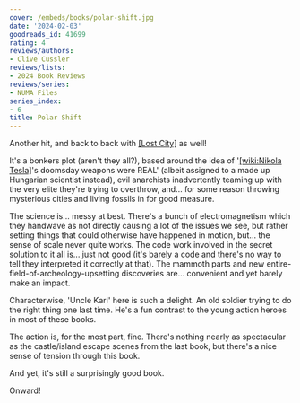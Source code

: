 ```yaml
---
cover: /embeds/books/polar-shift.jpg
date: '2024-02-03'
goodreads_id: 41699
rating: 4
reviews/authors:
- Clive Cussler
reviews/lists:
- 2024 Book Reviews
reviews/series:
- NUMA Files
series_index:
- 6
title: Polar Shift
---
```

Another hit, and back to back with [[Lost City]]() as well!

It's a bonkers plot (aren't they all?), based around the idea of '[[wiki:Nikola Tesla]]()'s doomsday weapons were REAL' (albeit assigned to a made up Hungarian scientist instead), evil anarchists inadvertently teaming up with the very elite they're trying to overthrow, and... for some reason throwing mysterious cities and living fossils in for good measure. 

The science is... messy at best. There's a bunch of electromagnetism which they handwave as not directly causing a lot of the issues we see, but rather setting things that could otherwise have happened in motion, but... the sense of scale never quite works. The code work involved in the secret solution to it all is... just not good (it's barely a code and there's no way to tell they interpreted it correctly at that). The mammoth parts and new entire-field-of-archeology-upsetting discoveries are... convenient and yet barely make an impact. 

Characterwise, 'Uncle Karl' here is such a delight. An old soldier trying to do the right thing one last time. He's a fun contrast to the young action heroes in most of these books. 

The action is, for the most part, fine. There's nothing nearly as spectacular as the castle/island escape scenes from the last book, but there's a nice sense of tension through this book. 

And yet, it's still a surprisingly good book. 

Onward!

<!--more-->